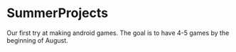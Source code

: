 SummerProjects
==============

Our first try at making android games. The goal is to have 4-5 games by the beginning of August.

